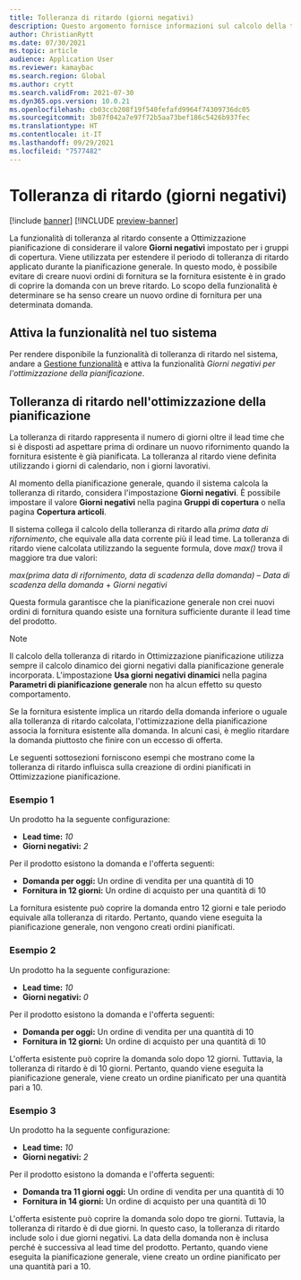 ```yaml
---
title: Tolleranza di ritardo (giorni negativi)
description: Questo argomento fornisce informazioni sul calcolo della tolleranza di ritardo e su come influisce sulla creazione degli ordini pianificati in Ottimizzazione pianificazione.
author: ChristianRytt
ms.date: 07/30/2021
ms.topic: article
audience: Application User
ms.reviewer: kamaybac
ms.search.region: Global
ms.author: crytt
ms.search.validFrom: 2021-07-30
ms.dyn365.ops.version: 10.0.21
ms.openlocfilehash: cb03ccb208f19f540fefafd9964f74309736dc05
ms.sourcegitcommit: 3b87f042a7e97f72b5aa73bef186c5426b937fec
ms.translationtype: HT
ms.contentlocale: it-IT
ms.lasthandoff: 09/29/2021
ms.locfileid: "7577482"
---
```

# <a name="delay-tolerance-negative-days"></a>Tolleranza di ritardo (giorni negativi)

[!include [banner](../../includes/banner.md)]
[!INCLUDE [preview-banner](../../includes/preview-banner.md)]

La funzionalità di tolleranza al ritardo consente a Ottimizzazione pianificazione di considerare il valore **Giorni negativi** impostato per i gruppi di copertura. Viene utilizzata per estendere il periodo di tolleranza di ritardo applicato durante la pianificazione generale. In questo modo, è possibile evitare di creare nuovi ordini di fornitura se la fornitura esistente è in grado di coprire la domanda con un breve ritardo. Lo scopo della funzionalità è determinare se ha senso creare un nuovo ordine di fornitura per una determinata domanda.

## <a name="turn-on-the-feature-in-your-system"></a>Attiva la funzionalità nel tuo sistema

Per rendere disponibile la funzionalità di tolleranza di ritardo nel sistema, andare a [Gestione funzionalità](../../../fin-ops-core/fin-ops/get-started/feature-management/feature-management-overview.md) e attiva la funzionalità *Giorni negativi per l'ottimizzazione della pianificazione*.

## <a name="delay-tolerance-in-planning-optimization"></a>Tolleranza di ritardo nell'ottimizzazione della pianificazione

La tolleranza di ritardo rappresenta il numero di giorni oltre il lead time che si è disposti ad aspettare prima di ordinare un nuovo rifornimento quando la fornitura esistente è già pianificata. La tolleranza al ritardo viene definita utilizzando i giorni di calendario, non i giorni lavorativi.

Al momento della pianificazione generale, quando il sistema calcola la tolleranza di ritardo, considera l'impostazione **Giorni negativi**. È possibile impostare il valore **Giorni negativi** nella pagina **Gruppi di copertura** o nella pagina **Copertura articoli**.

Il sistema collega il calcolo della tolleranza di ritardo alla *prima data di rifornimento*, che equivale alla data corrente più il lead time. La tolleranza di ritardo viene calcolata utilizzando la seguente formula, dove *max()* trova il maggiore tra due valori:

*max(prima data di rifornimento, data di scadenza della domanda)* – *Data di scadenza della domanda* + *Giorni negativi*

Questa formula garantisce che la pianificazione generale non crei nuovi ordini di fornitura quando esiste una fornitura sufficiente durante il lead time del prodotto.

> [!NOTE]
> Il calcolo della tolleranza di ritardo in Ottimizzazione pianificazione utilizza sempre il calcolo dinamico dei giorni negativi dalla pianificazione generale incorporata. L'impostazione **Usa giorni negativi dinamici** nella pagina **Parametri di pianificazione generale** non ha alcun effetto su questo comportamento.

Se la fornitura esistente implica un ritardo della domanda inferiore o uguale alla tolleranza di ritardo calcolata, l'ottimizzazione della pianificazione associa la fornitura esistente alla domanda. In alcuni casi, è meglio ritardare la domanda piuttosto che finire con un eccesso di offerta.

Le seguenti sottosezioni forniscono esempi che mostrano come la tolleranza di ritardo influisca sulla creazione di ordini pianificati in Ottimizzazione pianificazione.

### <a name="example-1"></a>Esempio 1

Un prodotto ha la seguente configurazione:

- **Lead time:** *10*
- **Giorni negativi:** *2*

Per il prodotto esistono la domanda e l'offerta seguenti:

- **Domanda per oggi:** Un ordine di vendita per una quantità di 10
- **Fornitura in 12 giorni:** Un ordine di acquisto per una quantità di 10

La fornitura esistente può coprire la domanda entro 12 giorni e tale periodo equivale alla tolleranza di ritardo. Pertanto, quando viene eseguita la pianificazione generale, non vengono creati ordini pianificati.

### <a name="example-2"></a>Esempio 2

Un prodotto ha la seguente configurazione:

- **Lead time:** *10*
- **Giorni negativi:** *0*

Per il prodotto esistono la domanda e l'offerta seguenti:

- **Domanda per oggi:** Un ordine di vendita per una quantità di 10
- **Fornitura in 12 giorni:** Un ordine di acquisto per una quantità di 10

L'offerta esistente può coprire la domanda solo dopo 12 giorni. Tuttavia, la tolleranza di ritardo è di 10 giorni. Pertanto, quando viene eseguita la pianificazione generale, viene creato un ordine pianificato per una quantità pari a 10.

### <a name="example-3"></a>Esempio 3

Un prodotto ha la seguente configurazione:

- **Lead time:** *10*
- **Giorni negativi:** *2*

Per il prodotto esistono la domanda e l'offerta seguenti:

- **Domanda tra 11 giorni oggi:** Un ordine di vendita per una quantità di 10
- **Fornitura in 14 giorni:** Un ordine di acquisto per una quantità di 10

L'offerta esistente può coprire la domanda solo dopo tre giorni. Tuttavia, la tolleranza di ritardo è di due giorni. In questo caso, la tolleranza di ritardo include solo i due giorni negativi. La data della domanda non è inclusa perché è successiva al lead time del prodotto. Pertanto, quando viene eseguita la pianificazione generale, viene creato un ordine pianificato per una quantità pari a 10.
